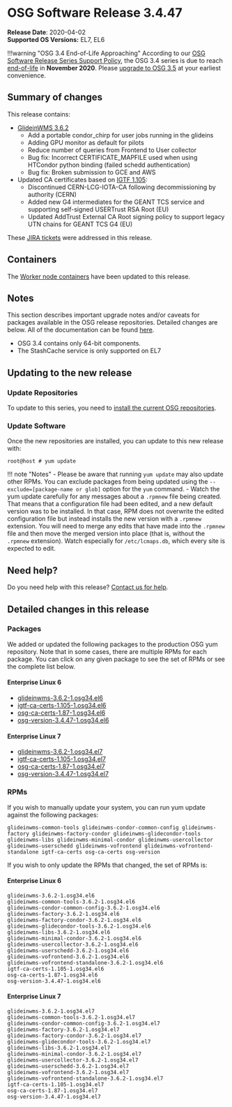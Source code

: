 OSG Software Release 3.4.47
===========================

**Release Date**: 2020-04-02    
**Supported OS Versions:** EL7, EL6

!!!warning "OSG 3.4 End-of-Life Approaching"
    According to our
    [OSG Software Release Series Support Policy](https://opensciencegrid.org/technology/policy/release-series/),
    the OSG 3.4 series is due to reach
    [end-of-life](https://opensciencegrid.org/technology/policy/release-series/#life-cycle-dates) in **November 2020**.
    Please [upgrade to OSG 3.5](https://opensciencegrid.org/docs/release/release_series/#updating-to-osg-35)
    at your earliest convenience.

Summary of changes
------------------

This release contains:

-   [GlideinWMS 3.6.2](https://glideinwms.fnal.gov/doc.v3_6_2/history.html)
    -   Add a portable condor\_chirp for user jobs running in the glideins
    -   Adding GPU monitor as default for pilots
    -   Reduce number of queries from Frontend to User collector
    -   Bug fix: Incorrect CERTIFICATE\_MAPFILE used when using HTCondor python binding (failed schedd authentication)
    -   Bug fix: Broken submission to GCE and AWS
-   Updated CA certificates based on [IGTF 1.105](http://dist.eugridpma.info/distribution/igtf/current/CHANGES):
    -   Discontinued CERN-LCG-IOTA-CA following decommissioning by authority (CERN)
    -   Added new G4 intermediates for the GEANT TCS service and supporting self-signed USERTrust RSA Root (EU)
    -   Updated AddTrust External CA Root signing policy to support legacy UTN chains for GEANT TCS G4 (EU)

These [JIRA tickets](https://jira.opensciencegrid.org/issues/?jql=project%20%3D%20SOFTWARE%20AND%20fixVersion%20%3D%203.4.47%20ORDER%20BY%20priority%20DESC%2C%20key%20DESC) were addressed in this release.

Containers
----------

The [Worker node containers](../../worker-node/using-wn-containers.md) have been updated to this release.

Notes
-----

This section describes important upgrade notes and/or caveats for packages available in the OSG release repositories.
Detailed changes are below. All of the documentation can be found [here](../../index.md).

-   OSG 3.4 contains only 64-bit components.
-   The StashCache service is only supported on EL7

Updating to the new release
---------------------------

### Update Repositories

To update to this series, you need to [install the current OSG repositories](../../common/yum.md#install-osg-repositories).

### Update Software

Once the new repositories are installed, you can update to this new release with:

``` console
root@host # yum update
```

!!! note "Notes"
    -   Please be aware that running `yum update` may also update other RPMs. You can exclude packages from being updated using the `--exclude=[package-name or glob]` option for the `yum` command.
    -   Watch the yum update carefully for any messages about a `.rpmnew` file being created. That means that a configuration file had been edited, and a new default version was to be installed. In that case, RPM does not overwrite the edited configuration file but instead installs the new version with a `.rpmnew` extension. You will need to merge any edits that have made into the `.rpmnew` file and then move the merged version into place (that is, without the `.rpmnew` extension). Watch especially for `/etc/lcmaps.db`, which every site is expected to edit.

Need help?
----------

Do you need help with this release? [Contact us for help](../../common/help.md).

Detailed changes in this release
--------------------------------

### Packages

We added or updated the following packages to the production OSG yum repository. Note that in some cases, there are multiple RPMs for each package. You can click on any given package to see the set of RPMs or see the complete list below.

#### Enterprise Linux 6

-   [glideinwms-3.6.2-1.osg34.el6](https://koji.chtc.wisc.edu/koji/search?match=glob&type=build&terms=glideinwms-3.6.2-1.osg34.el6)
-   [igtf-ca-certs-1.105-1.osg34.el6](https://koji.chtc.wisc.edu/koji/search?match=glob&type=build&terms=igtf-ca-certs-1.105-1.osg34.el6)
-   [osg-ca-certs-1.87-1.osg34.el6](https://koji.chtc.wisc.edu/koji/search?match=glob&type=build&terms=osg-ca-certs-1.87-1.osg34.el6)
-   [osg-version-3.4.47-1.osg34.el6](https://koji.chtc.wisc.edu/koji/search?match=glob&type=build&terms=osg-version-3.4.47-1.osg34.el6)

#### Enterprise Linux 7

-   [glideinwms-3.6.2-1.osg34.el7](https://koji.chtc.wisc.edu/koji/search?match=glob&type=build&terms=glideinwms-3.6.2-1.osg34.el7)
-   [igtf-ca-certs-1.105-1.osg34.el7](https://koji.chtc.wisc.edu/koji/search?match=glob&type=build&terms=igtf-ca-certs-1.105-1.osg34.el7)
-   [osg-ca-certs-1.87-1.osg34.el7](https://koji.chtc.wisc.edu/koji/search?match=glob&type=build&terms=osg-ca-certs-1.87-1.osg34.el7)
-   [osg-version-3.4.47-1.osg34.el7](https://koji.chtc.wisc.edu/koji/search?match=glob&type=build&terms=osg-version-3.4.47-1.osg34.el7)

### RPMs

If you wish to manually update your system, you can run yum update against the following packages:

    glideinwms-common-tools glideinwms-condor-common-config glideinwms-factory glideinwms-factory-condor glideinwms-glidecondor-tools glideinwms-libs glideinwms-minimal-condor glideinwms-usercollector glideinwms-userschedd glideinwms-vofrontend glideinwms-vofrontend-standalone igtf-ca-certs osg-ca-certs osg-version

If you wish to only update the RPMs that changed, the set of RPMs is:

#### Enterprise Linux 6

``` file
glideinwms-3.6.2-1.osg34.el6
glideinwms-common-tools-3.6.2-1.osg34.el6
glideinwms-condor-common-config-3.6.2-1.osg34.el6
glideinwms-factory-3.6.2-1.osg34.el6
glideinwms-factory-condor-3.6.2-1.osg34.el6
glideinwms-glidecondor-tools-3.6.2-1.osg34.el6
glideinwms-libs-3.6.2-1.osg34.el6
glideinwms-minimal-condor-3.6.2-1.osg34.el6
glideinwms-usercollector-3.6.2-1.osg34.el6
glideinwms-userschedd-3.6.2-1.osg34.el6
glideinwms-vofrontend-3.6.2-1.osg34.el6
glideinwms-vofrontend-standalone-3.6.2-1.osg34.el6
igtf-ca-certs-1.105-1.osg34.el6
osg-ca-certs-1.87-1.osg34.el6
osg-version-3.4.47-1.osg34.el6
```

#### Enterprise Linux 7

``` file
glideinwms-3.6.2-1.osg34.el7
glideinwms-common-tools-3.6.2-1.osg34.el7
glideinwms-condor-common-config-3.6.2-1.osg34.el7
glideinwms-factory-3.6.2-1.osg34.el7
glideinwms-factory-condor-3.6.2-1.osg34.el7
glideinwms-glidecondor-tools-3.6.2-1.osg34.el7
glideinwms-libs-3.6.2-1.osg34.el7
glideinwms-minimal-condor-3.6.2-1.osg34.el7
glideinwms-usercollector-3.6.2-1.osg34.el7
glideinwms-userschedd-3.6.2-1.osg34.el7
glideinwms-vofrontend-3.6.2-1.osg34.el7
glideinwms-vofrontend-standalone-3.6.2-1.osg34.el7
igtf-ca-certs-1.105-1.osg34.el7
osg-ca-certs-1.87-1.osg34.el7
osg-version-3.4.47-1.osg34.el7
```
